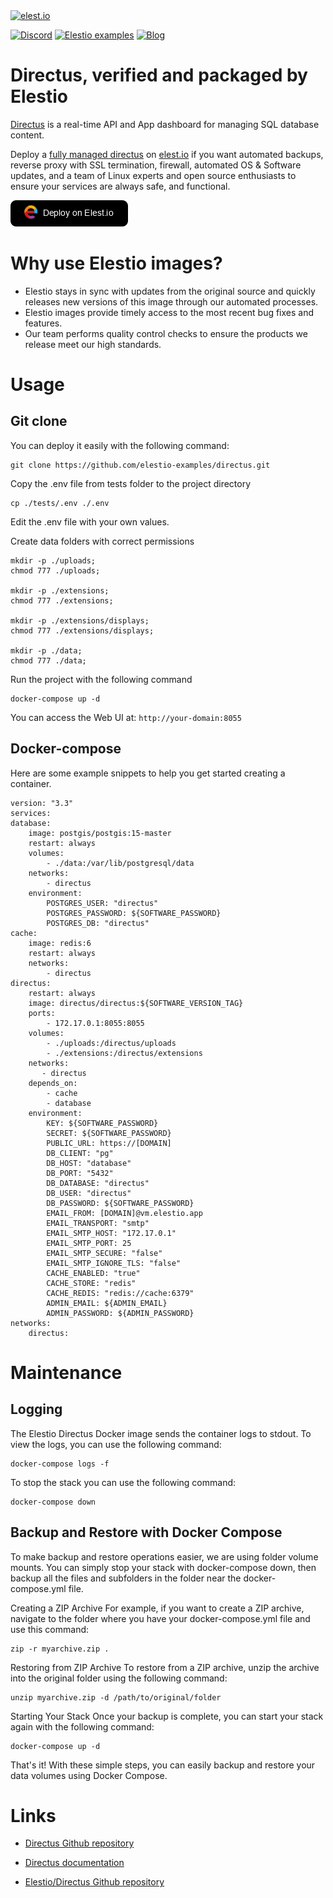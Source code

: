 <a href="https://elest.io">
  <img src="https://elest.io/images/elestio.svg" alt="elest.io" width="150" height="75">
</a>

[![Discord](https://img.shields.io/static/v1.svg?logo=discord&color=f78A38&labelColor=083468&logoColor=ffffff&style=for-the-badge&label=Discord&message=community)](https://discord.gg/4T4JGaMYrD "Get instant assistance and engage in live discussions with both the community and team through our chat feature.")
[![Elestio examples](https://img.shields.io/static/v1.svg?logo=github&color=f78A38&labelColor=083468&logoColor=ffffff&style=for-the-badge&label=github&message=open%20source)](https://github.com/elestio-examples "Access the source code for all our repositories by viewing them.")
[![Blog](https://img.shields.io/static/v1.svg?color=f78A38&labelColor=083468&logoColor=ffffff&style=for-the-badge&label=elest.io&message=Blog)](https://blog.elest.io "Latest news about elestio, open source software, and DevOps techniques.")

# Directus, verified and packaged by Elestio

[Directus](https://github.com/directus/directus) is a real-time API and App dashboard for managing SQL database content.


Deploy a <a target="_blank" href="https://elest.io/open-source/directus">fully managed directus</a> on <a target="_blank" href="https://elest.io/">elest.io</a> if you want automated backups, reverse proxy with SSL termination, firewall, automated OS & Software updates, and a team of Linux experts and open source enthusiasts to ensure your services are always safe, and functional.

[![deploy](https://github.com/elestio-examples/directus/raw/main/deploy-on-elestio.png)](https://dash.elest.io/deploy?source=cicd&social=dockerCompose&url=https://github.com/elestio-examples/directus)

# Why use Elestio images?

- Elestio stays in sync with updates from the original source and quickly releases new versions of this image through our automated processes.
- Elestio images provide timely access to the most recent bug fixes and features.
- Our team performs quality control checks to ensure the products we release meet our high standards.

# Usage

## Git clone

You can deploy it easily with the following command:

    git clone https://github.com/elestio-examples/directus.git

Copy the .env file from tests folder to the project directory

    cp ./tests/.env ./.env

Edit the .env file with your own values.

Create data folders with correct permissions

    mkdir -p ./uploads;
    chmod 777 ./uploads;

    mkdir -p ./extensions;
    chmod 777 ./extensions;

    mkdir -p ./extensions/displays;
    chmod 777 ./extensions/displays;

    mkdir -p ./data;
    chmod 777 ./data;

Run the project with the following command

    docker-compose up -d

You can access the Web UI at: `http://your-domain:8055`

## Docker-compose

Here are some example snippets to help you get started creating a container.

    version: "3.3"
    services:
    database:
        image: postgis/postgis:15-master
        restart: always
        volumes:
            - ./data:/var/lib/postgresql/data
        networks:
            - directus
        environment:
            POSTGRES_USER: "directus"
            POSTGRES_PASSWORD: ${SOFTWARE_PASSWORD}
            POSTGRES_DB: "directus"
    cache:
        image: redis:6
        restart: always
        networks:
            - directus
    directus:
        restart: always
        image: directus/directus:${SOFTWARE_VERSION_TAG}
        ports:
            - 172.17.0.1:8055:8055
        volumes:
            - ./uploads:/directus/uploads
            - ./extensions:/directus/extensions
        networks:
           - directus
        depends_on:
            - cache
            - database
        environment:
            KEY: ${SOFTWARE_PASSWORD}
            SECRET: ${SOFTWARE_PASSWORD}
            PUBLIC_URL: https://[DOMAIN]
            DB_CLIENT: "pg"
            DB_HOST: "database"
            DB_PORT: "5432"
            DB_DATABASE: "directus"
            DB_USER: "directus"
            DB_PASSWORD: ${SOFTWARE_PASSWORD}
            EMAIL_FROM: [DOMAIN]@vm.elestio.app
            EMAIL_TRANSPORT: "smtp"
            EMAIL_SMTP_HOST: "172.17.0.1"
            EMAIL_SMTP_PORT: 25
            EMAIL_SMTP_SECURE: "false"
            EMAIL_SMTP_IGNORE_TLS: "false"
            CACHE_ENABLED: "true"
            CACHE_STORE: "redis"
            CACHE_REDIS: "redis://cache:6379"
            ADMIN_EMAIL: ${ADMIN_EMAIL}
            ADMIN_PASSWORD: ${ADMIN_PASSWORD}
    networks:
        directus:

# Maintenance

## Logging

The Elestio Directus Docker image sends the container logs to stdout. To view the logs, you can use the following command:

    docker-compose logs -f

To stop the stack you can use the following command:

    docker-compose down

## Backup and Restore with Docker Compose

To make backup and restore operations easier, we are using folder volume mounts. You can simply stop your stack with docker-compose down, then backup all the files and subfolders in the folder near the docker-compose.yml file.

Creating a ZIP Archive
For example, if you want to create a ZIP archive, navigate to the folder where you have your docker-compose.yml file and use this command:

    zip -r myarchive.zip .

Restoring from ZIP Archive
To restore from a ZIP archive, unzip the archive into the original folder using the following command:

    unzip myarchive.zip -d /path/to/original/folder

Starting Your Stack
Once your backup is complete, you can start your stack again with the following command:

    docker-compose up -d

That's it! With these simple steps, you can easily backup and restore your data volumes using Docker Compose.

# Links

- <a target="_blank" href="https://github.com/directus/directus">Directus Github repository</a>

- <a target="_blank" href="https://docs.directus.io/getting-started/introduction.html">Directus documentation</a>

- <a target="_blank" href="https://github.com/elestio-examples/directus">Elestio/Directus Github repository</a>
